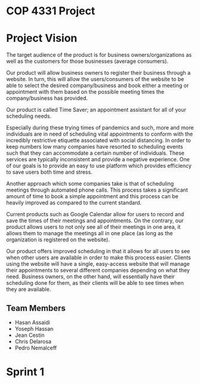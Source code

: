 # COP 4331 Project
# Project Vision

The target audience of the product is for business owners/organizations as well as the customers for those businesses (average consumers).

Our product will allow business owners to register their business through a website. In turn, this will allow the users/consumers of the website to be able to select the desired company/business and book either a meeting or appointment with them based on the possible meeting times the company/business has provided.

Our product is called Time Saver; an appointment assistant for all of your scheduling needs.

Especially during these trying times of pandemics and such, more and more individuals are in need of scheduling vital appointments to conform with the incredibly restrictive etiquette associated with social distancing. In order to keep numbers low many companies have resorted to scheduling events such that they can accommodate a certain number of individuals. These services are typically inconsistent and provide a negative experience. One of our goals is to provide an easy to use platform which provides efficiency to save users both time and stress.

Another approach which some companies take is that of scheduling meetings through automated phone calls. This process takes a significant amount of time to book a simple appointment and this process can be heavily improved as compared to the current standard.

Current products such as Google Calendar allow for users to record and save the times of their meetings and appointments. On the contrary, our product allows users to not only see all of their meetings in one area, it allows them to manage the meetings all in one place (as long as the organization is registered on the website).

Our product offers improved scheduling in that it allows for all users to see when other users are available in order to make this process easier. Clients using the website will have a single, easy-access website that will manage their appointments to several different companies depending on what they need. Business owners, on the other hand, will essentially have their scheduling done for them, as their clients will be able to see times when they are available.

## Team Members
- Hasan Assaidi
- Yoseph Hassan
- Jean Cestin
- Chris Delarosa
- Pedro Nemalceff

# Sprint 1

